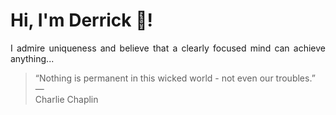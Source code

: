 # Hi, I'm Derrick 👋!
<p align="justify">I admire uniqueness and believe that a clearly focused mind can achieve anything...</p> 
<!-- #quote-start -->
<blockquote>&ldquo;Nothing is permanent in this wicked world - not even our troubles.&rdquo; &mdash; <footer>Charlie Chaplin</footer></blockquote>
<!-- #quote-end -->
